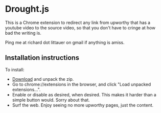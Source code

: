 Drought.js
============

This is a Chrome extension to redirect any link from upworthy that has a youtube video to the source video, so that you don't have to cringe at how bad the writing is. 

Ping me at richard dot littauer on gmail if anything is amiss. 


Installation instructions
-------------------------

To install: 

 * [Download](https://github.com/RichardLitt/upworthless/archive/master.zip) and unpack the zip. 
 * Go to chrome://extensions in the browser, and click "Load unpacked extensions...". 
 * Enable or disable as desired, when desired. This makes it harder than a simple button would. Sorry about that.
 * Surf the web. Enjoy seeing no more upworthy pages, just the content. 